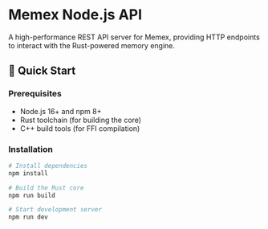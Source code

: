 # Memex Node.js API

A high-performance REST API server for Memex, providing HTTP endpoints to interact with the Rust-powered memory engine.

## 🚀 Quick Start

### Prerequisites

- Node.js 16+ and npm 8+
- Rust toolchain (for building the core)
- C++ build tools (for FFI compilation)

### Installation

```bash
# Install dependencies
npm install

# Build the Rust core
npm run build

# Start development server
npm run dev